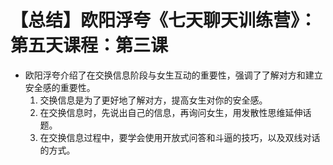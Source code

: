 # 【总结】欧阳浮夸《七天聊天训练营》：第五天课程：第三课

-   欧阳浮夸介绍了在交换信息阶段与女生互动的重要性，强调了了解对方和建立安全感的重要性。
    1.  交换信息是为了更好地了解对方，提高女生对你的安全感。
    2.  在交换信息时，先说出自己的信息，再询问女生，用发散性思维延伸话题。
    3.  在交换信息过程中，要学会使用开放式问答和斗逼的技巧，以及双线对话的方式。